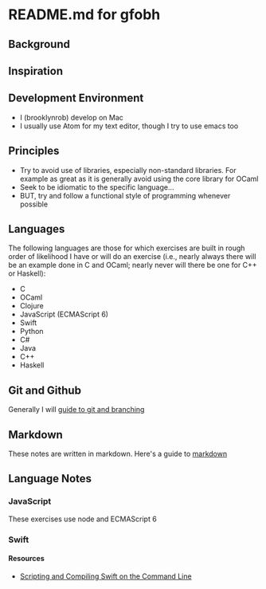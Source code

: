 # README.md for gfobh

## Background

## Inspiration

## Development Environment
* I (brooklynrob) develop on Mac
* I usually use Atom for my text editor, though I try to use emacs too

## Principles
* Try to avoid use of libraries, especially non-standard libraries. For example as great as it is generally avoid using the core library for OCaml
* Seek to be idiomatic to the specific language...
* BUT, try and follow a functional style of programming whenever possible

## Languages
The following languages are those for which exercises are built in rough order of likelihood I have or will do an exercise (i.e., nearly always there will be an example done in C and OCaml; nearly never will there be one for C++ or Haskell):
* C
* OCaml
* Clojure
* JavaScript (ECMAScript 6)
* Swift
* Python
* C#
* Java
* C++
* Haskell

## Git and Github
Generally I will [guide to git and branching](https://git-scm.com/book/en/v2/Git-Branching-Basic-Branching-and-Merging)

## Markdown
These notes are written in markdown. Here's a guide to [markdown](https://github.com/adam-p/markdown-here/wiki/Markdown-Cheatsheet)

## Language Notes
### JavaScript
These exercises use node and ECMAScript 6

### Swift
#### Resources
* [Scripting and Compiling Swift on the Command Line](http://jblevins.org/log/swift)
